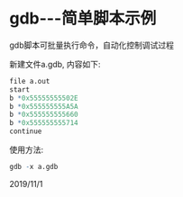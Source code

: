 # gdb---简单脚本示例

gdb脚本可批量执行命令，自动化控制调试过程  

新建文件a.gdb, 内容如下:  
```r
file a.out
start
b *0x55555555502E
b *0x555555555A5A
b *0x555555555660
b *0x555555555714
continue
```

使用方法:  
```r
gdb -x a.gdb
```


2019/11/1  
